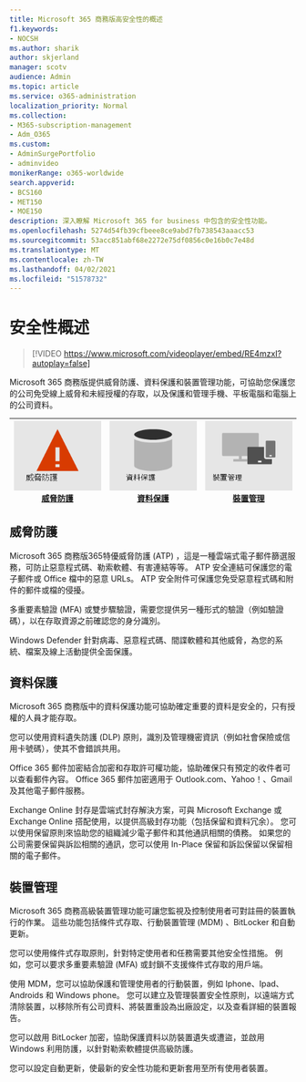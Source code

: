 ```yaml
---
title: Microsoft 365 商務版高安全性的概述
f1.keywords:
- NOCSH
ms.author: sharik
author: skjerland
manager: scotv
audience: Admin
ms.topic: article
ms.service: o365-administration
localization_priority: Normal
ms.collection:
- M365-subscription-management
- Adm_O365
ms.custom:
- AdminSurgePortfolio
- adminvideo
monikerRange: o365-worldwide
search.appverid:
- BCS160
- MET150
- MOE150
description: 深入瞭解 Microsoft 365 for business 中包含的安全性功能。
ms.openlocfilehash: 5274d54fb39cfbeee8ce9abd7fb738543aaacc53
ms.sourcegitcommit: 53acc851abf68e2272e75df0856c0e16b0c7e48d
ms.translationtype: MT
ms.contentlocale: zh-TW
ms.lasthandoff: 04/02/2021
ms.locfileid: "51578732"
---
```

# <a name="overview-of-security"></a>安全性概述

> [!VIDEO https://www.microsoft.com/videoplayer/embed/RE4mzxI?autoplay=false]

Microsoft 365 商務版提供威脅防護、資料保護和裝置管理功能，可協助您保護您的公司免受線上威脅和未經授權的存取，以及保護和管理手機、平板電腦和電腦上的公司資料。

|![威脅防護](../media/m365-business-security-threat-protection.png)<br/>[威脅防護](#threat-protection)|![與用戶端共同作業](../media/m365-business-security-data-protection.png) <br/>[資料保護](#data-protection) | ![裝置管理](../media/m365-business-security-device-management.png) <br/>[裝置管理](#device-management) |
|--|--|--|

## <a name="threat-protection"></a>威脅防護

Microsoft 365 商務版365特優威脅防護 (ATP) ，這是一種雲端式電子郵件篩選服務，可防止惡意程式碼、勒索軟體、有害連結等等。 ATP 安全連結可保護您的電子郵件或 Office 檔中的惡意 URLs。 ATP 安全附件可保護您免受惡意程式碼和附件的郵件或檔的侵擾。

多重要素驗證 (MFA) 或雙步驟驗證，需要您提供另一種形式的驗證（例如驗證碼），以在存取資源之前確認您的身分識別。  

Windows Defender 針對病毒、惡意程式碼、間諜軟體和其他威脅，為您的系統、檔案及線上活動提供全面保護。

## <a name="data-protection"></a>資料保護

Microsoft 365 商務版中的資料保護功能可協助確定重要的資料是安全的，只有授權的人員才能存取。

您可以使用資料遺失防護 (DLP) 原則，識別及管理機密資訊（例如社會保險或信用卡號碼），使其不會錯誤共用。 

Office 365 郵件加密結合加密和存取許可權功能，協助確保只有預定的收件者可以查看郵件內容。 Office 365 郵件加密適用于 Outlook.com、Yahoo！、Gmail 及其他電子郵件服務。

Exchange Online 封存是雲端式封存解決方案，可與 Microsoft Exchange 或 Exchange Online 搭配使用，以提供高級封存功能（包括保留和資料冗余）。 您可以使用保留原則來協助您的組織減少電子郵件和其他通訊相關的債務。 如果您的公司需要保留與訴訟相關的通訊，您可以使用 In-Place 保留和訴訟保留以保留相關的電子郵件。

## <a name="device-management"></a>裝置管理

Microsoft 365 商務高級裝置管理功能可讓您監視及控制使用者可對註冊的裝置執行的作業。 這些功能包括條件式存取、行動裝置管理 (MDM) 、BitLocker 和自動更新。

您可以使用條件式存取原則，針對特定使用者和任務需要其他安全性措施。 例如，您可以要求多重要素驗證 (MFA) 或封鎖不支援條件式存取的用戶端。

使用 MDM，您可以協助保護和管理使用者的行動裝置，例如 Iphone、Ipad、Androids 和 Windows phone。 您可以建立及管理裝置安全性原則，以遠端方式清除裝置，以移除所有公司資料、將裝置重設為出廠設定，以及查看詳細的裝置報告。 

您可以啟用 BitLocker 加密，協助保護資料以防裝置遺失或遭盜，並啟用 Windows 利用防護，以針對勒索軟體提供高級防護。

您可以設定自動更新，使最新的安全性功能和更新套用至所有使用者裝置。 